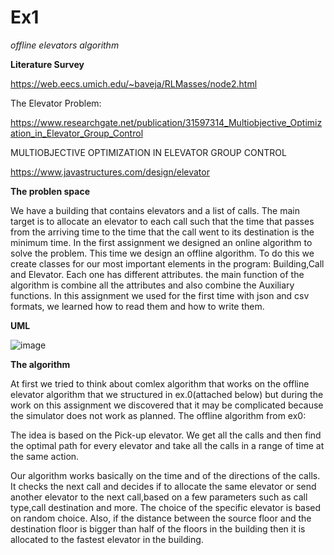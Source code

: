 # Ex1

*offline elevators algorithm*


**Literature Survey**

https://web.eecs.umich.edu/~baveja/RLMasses/node2.html

The Elevator Problem:

https://www.researchgate.net/publication/31597314_Multiobjective_Optimization_in_Elevator_Group_Control

MULTIOBJECTIVE OPTIMIZATION IN ELEVATOR GROUP
CONTROL

https://www.javastructures.com/design/elevator

**The problen space**

We have a building that contains elevators and a list of calls.
The main target is to allocate an elevator to each call such that the time that passes from the arriving time to the time that the call went to its destination is the minimum time. 
In the first assignment we designed an online algorithm to solve the problem. This time we design an offline algorithm.
To do this we create classes for our most important elements in the program:
Building,Call and Elevator.
Each one has different attributes. the main function of the algorithm is combine all the attributes and also combine the Auxiliary functions.
In this assignment we used for the first time with json and csv formats, we learned how to read them and how to write them.

**UML**



![image](https://user-images.githubusercontent.com/92684730/142425851-ff263dcd-9abb-4730-b3c6-bfca34cfcf31.png)


**The algorithm**

At first we tried to think about comlex algorithm that works on the offline elevator algorithm that we structured in ex.0(attached below) but during the work on this assignment we discovered that it may be complicated because the simulator does not work as planned.
The offline algorithm from ex0:

The idea is based on the Pick-up elevator. We get all the calls and then find the optimal path for every elevator and take all the calls in a range of time at the same action.

Our algorithm works basically on the time and of the directions of the calls.
It checks the next call and decides if to allocate the same elevator or send another elevator to the next call,based on a few parameters such as call type,call destination and more. 
The choice of the specific elevator is based on random choice.
Also, if the distance between the source floor and the destination floor is bigger than half of the floors in the building then it is allocated to the fastest elevator in the building.




